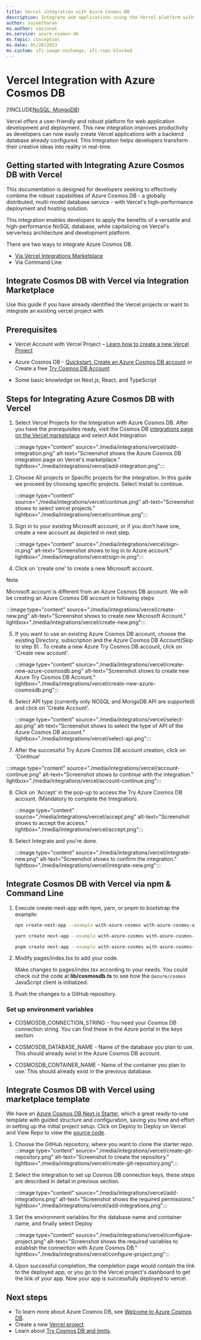 ```yaml
---
title: Vercel integration with Azure Cosmos DB
description: Integrate web applications using the Vercel platform with Azure Cosmos DB for NOSQL or MongoDB as a data source.
author: sajeetharan
ms.author: sasinnat
ms.service: azure-cosmos-db
ms.topic: conceptual
ms.date: 05/28/2023
ms.custom: sfi-image-nochange, sfi-ropc-blocked
---
```


# Vercel Integration with Azure Cosmos DB

[!INCLUDE[NoSQL, MongoDB](./includes/appliesto-nosql-mongodb.md)]

Vercel offers a user-friendly and robust platform for web application development and deployment. This new integration improves productivity as developers can now easily create Vercel applications with a backend database already configured. This Integration helps developers transform their creative ideas into reality in real-time.

## Getting started with Integrating Azure Cosmos DB with Vercel

This documentation is designed for developers seeking to effectively combine the robust capabilities of Azure Cosmos DB - a globally distributed, multi-model database service - with Vercel's high-performance deployment and hosting solution.

This integration enables developers to apply the benefits of a versatile and high-performance NoSQL database, while capitalizing on Vercel's serverless architecture and development platform.

There are two ways to integrate Azure Cosmos DB.

- [Via Vercel Integrations Marketplace](https://vercel.com/integrations/azurecosmosdb)
- Via Command Line

## Integrate Cosmos DB with Vercel via Integration Marketplace

Use this guide if you have already identified the Vercel projects or want to integrate an existing vercel project with

## Prerequisites

- Vercel Account with Vercel Project – [Learn how to create a new Vercel Project](https://vercel.com/docs/concepts/projects/overview#creating-a-project)

- Azure Cosmos DB - [Quickstart: Create an Azure Cosmos DB account](../cosmos-db/nosql/quickstart-portal.md) or Create a free [Try Cosmos DB Account](https://aka.ms/trycosmosdbvercel)

- Some basic knowledge on Next.js, React, and TypeScript

## Steps for Integrating Azure Cosmos DB with Vercel

1. Select Vercel Projects for the Integration with Azure Cosmos DB. After you have the prerequisites ready, visit the Cosmos DB [integrations page on the Vercel marketplace](https://vercel.com/integrations/azurecosmosdb) and select Add Integration

   :::image type="content" source="./media/integrations/vercel/add-integration.png" alt-text="Screenshot shows the Azure Cosmos DB integration page on Vercel's marketplace." lightbox="./media/integrations/vercel/add-integration.png":::

2. Choose All projects or Specific projects for the integration. In this guide we proceed by choosing specific projects. Select Install to continue. 

   :::image type="content" source="./media/integrations/vercel/continue.png" alt-text="Screenshot shows to select vercel projects." lightbox="./media/integrations/vercel/continue.png":::

3. Sign in to your existing Microsoft account, or if you don’t have one, create a new account as depicted in next step.

   :::image type="content" source="./media/integrations/vercel/sign-in.png" alt-text="Screenshot shows to log in to Azure account." lightbox="./media/integrations/vercel/sign-in.png":::

4. Click on 'create one' to create a new Microsoft account.
> [!NOTE]
> Microsoft account is different from an Azure Cosmos DB account. We will be creating an Azure Cosmos DB account in following steps
>
   :::image type="content" source="./media/integrations/vercel/create-new.png" alt-text="Screenshot shows to create new Microsoft Account." lightbox="./media/integrations/vercel/create-new.png":::

5. If you want to use an existing Azure Cosmos DB account, choose the existing Directory, subscription and the Azure Cosmos DB Account(Skip to step 9) . To create a new Azure Try Cosmos DB account, click on 'Create new account'.
 
   :::image type="content" source="./media/integrations/vercel/create-new-azure-cosmosdb.png" alt-text="Screenshot shows to create new Azure Try Cosmos DB Account." lightbox="./media/integrations/vercel/create-new-azure-cosmosdb.png":::

6. Select API type (currently only NOSQL and MongoDB API are supported) and click on 'Create Account'.

   :::image type="content" source="./media/integrations/vercel/select-api.png" alt-text="Screenshot shows to select the type of API of the Azure Cosmos DB account." lightbox="./media/integrations/vercel/select-api.png":::

7.	After the successful Try Azure Cosmos DB account creation, click on 'Continue'

   :::image type="content" source="./media/integrations/vercel/account-continue.png" alt-text="Screenshot shows to continue with the integration." lightbox="./media/integrations/vercel/account-continue.png":::

8. Click on 'Accept' in the pop-up to access the Try Azure Cosmos DB account. (Mandatory to complete the Integration). 

   :::image type="content" source="./media/integrations/vercel/accept.png" alt-text="Screenshot shows to accept the access." lightbox="./media/integrations/vercel/accept.png":::

9. Select Integrate and you're done.

   :::image type="content" source="./media/integrations/vercel/integrate-new.png" alt-text="Screenshot shows to confirm the integration." lightbox="./media/integrations/vercel/integrate-new.png":::

## Integrate Cosmos DB with Vercel via npm & Command Line

1. Execute create-next-app with npm, yarn, or pnpm to bootstrap the example:

   ```bash
   npx create-next-app --example with-azure-cosmos with-azure-cosmos-app

   yarn create next-app --example with-azure-cosmos with-azure-cosmos-app

   pnpm create next-app --example with-azure-cosmos with-azure-cosmos-app
   ```

2. Modify pages/index.tsx to add your code.

   Make changes to pages/index.tsx according to your needs. You could check out the code at **lib/cosmosdb.ts** to see how the `@azure/cosmos` JavaScript client is initialized.

3. Push the changes to a GitHub repository.

### Set up environment variables

- COSMOSDB_CONNECTION_STRING - You need your Cosmos DB connection string. You can find these in the Azure portal in the keys section.

- COSMOSDB_DATABASE_NAME - Name of the database you plan to use. This should already exist in the Azure Cosmos DB account.

- COSMOSDB_CONTAINER_NAME - Name of the container you plan to use. This should already exist in the previous database.

## Integrate Cosmos DB with Vercel using marketplace template

We have an [Azure Cosmos DB Next.js Starter](https://aka.ms/azurecosmosdb-vercel-template), which a great ready-to-use template with guided structure and configuration, saving you time and effort in setting up the initial project setup. Click on Deploy to Deploy on Vercel and View Repo to view the [source code](https://github.com/Azure/azurecosmosdb-vercel-starter).

1. Choose the GitHub repository, where you want to clone the starter repo.
   :::image type="content" source="./media/integrations/vercel/create-git-repository.png" alt-text="Screenshot to create the repository." lightbox="./media/integrations/vercel/create-git-repository.png":::

2. Select the integration to set up Cosmos DB connection keys, these steps are described in detail in previous section.

   :::image type="content" source="./media/integrations/vercel/add-integrations.png" alt-text="Screenshot shows the required permissions." lightbox="./media/integrations/vercel/add-integrations.png":::

3. Set the environment variables for the database name and container name, and finally select Deploy

   :::image type="content" source="./media/integrations/vercel/configure-project.png" alt-text="Screenshot shows the required variables to establish the connection with Azure Cosmos DB." lightbox="./media/integrations/vercel/configure-project.png":::

4. Upon successful completion, the completion page would contain the link to the deployed app, or you go to the Vercel project's dashboard to get the link of your app. Now your app is successfully deployed to vercel.

## Next steps

- To learn more about Azure Cosmos DB, see [Welcome to Azure Cosmos DB](../cosmos-db/introduction.md).
- Create a new [Vercel project](https://vercel.com/dashboard).
- Learn about [Try Cosmos DB and limits](../cosmos-db/try-free.md).
